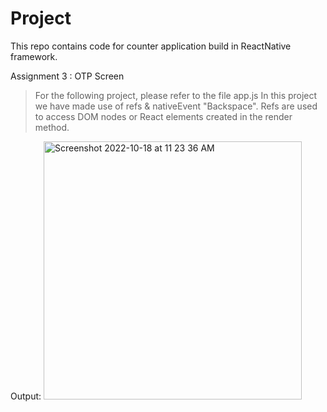 # Project
This repo contains code for counter application build in ReactNative framework.

Assignment 3 : OTP Screen
> For the following project, please refer to the file app.js
In this project we have made use of refs & nativeEvent "Backspace". Refs are used to access DOM nodes or React elements created in the render method.

Output:
<img width="413" alt="Screenshot 2022-10-18 at 11 23 36 AM" src="https://user-images.githubusercontent.com/56545525/196346889-cd45b8cb-42f7-418f-8c87-de53e8ea047c.png">
